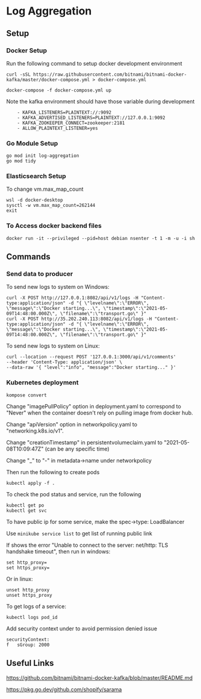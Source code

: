 # Log Aggregation

## Setup

### Docker Setup
Run the following command to setup docker development environment

```
curl -sSL https://raw.githubusercontent.com/bitnami/bitnami-docker-kafka/master/docker-compose.yml > docker-compose.yml

docker-compose -f docker-compose.yml up
```

Note the kafka environment should have those variable during development

```
    - KAFKA_LISTENERS=PLAINTEXT://:9092
    - KAFKA_ADVERTISED_LISTENERS=PLAINTEXT://127.0.0.1:9092
    - KAFKA_ZOOKEEPER_CONNECT=zookeeper:2181
    - ALLOW_PLAINTEXT_LISTENER=yes
```

### Go Module Setup

```
go mod init log-aggregation
go mod tidy
```
### Elasticsearch Setup
To change vm.max_map_count
```
wsl -d docker-desktop
sysctl -w vm.max_map_count=262144
exit
```

### To Access docker backend files
```
docker run -it --privileged --pid=host debian nsenter -t 1 -m -u -i sh
```

## Commands

### Send data to producer
To send new logs to system on Windows:
```
curl -X POST http://127.0.0.1:8082/api/v1/logs -H "Content-type:application/json" -d "{ \"levelname\":\"ERROR\", \"message\":\"Docker starting...\", \"timestamp\":\"2021-05-09T14:48:00.000Z\", \"filename\":\"transport.go\" }"
curl -X POST http://35.202.240.113:8082/api/v1/logs -H "Content-type:application/json" -d "{ \"levelname\":\"ERROR\", \"message\":\"Docker starting...\", \"timestamp\":\"2021-05-09T14:48:00.000Z\", \"filename\":\"transport.go\" }"
```

To send new logs to system on Linux:
```
curl --location --request POST '127.0.0.1:3000/api/v1/comments' 
--header 'Content-Type: application/json' \
--data-raw '{ "level":"info", "message":"Docker starting..." }'
```

### Kubernetes deployment
```
kompose convert
```

Change "imagePullPolicy" option in deployment.yaml to correspond to "Never" when the container doesn't rely on pulling image from docker hub.

Change "apiVersion" option in networkpolicy.yaml to "networking.k8s.io/v1".

Change "creationTimestamp" in persistentvolumeclaim.yaml to "2021-05-08T10:09:47Z" (can be any specific time)

Change "_" to "-" in metadata->name under networkpolicy

Then run the following to create pods

```
kubectl apply -f .
```

To check the pod status and service, run the following

```
kubectl get po
kubectl get svc
```

To have public ip for some service, make the spec->type: LoadBalancer

Use `minikube service list` to get list of running public link

If shows the error "Unable to connect to the server: net/http: TLS handshake timeout", then run in windows:

```
set http_proxy=
set https_proxy=
```

Or in linux:
```
unset http_proxy
unset https_proxy
```

To get logs of a service:
```
kubectl logs pod_id
```

Add security context under to avoid permission denied issue
```
securityContext:
f   sGroup: 2000 
```





## Useful Links
https://github.com/bitnami/bitnami-docker-kafka/blob/master/README.md

https://pkg.go.dev/github.com/shopify/sarama


